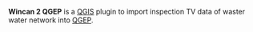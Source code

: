**Wincan 2 QGEP** is a [QGIS](http://www.qgis.org) plugin to import inspection TV data of waster water network into [QGEP](https://www.qgis.ch/fr/projets/qgep-module-eaux-usees).





